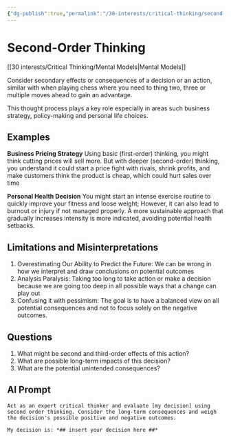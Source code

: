 ```yaml
---
{"dg-publish":true,"permalink":"/30-interests/critical-thinking/second-order-thinking/"}
---
```


# Second-Order Thinking
[[30 interests/Critical Thinking/Mental Models\|Mental Models]]


Consider secondary effects or consequences of a decision or an action, similar with when playing chess where you need to thing two, three or multiple moves ahead to gain an advantage.

This thought process plays a key role especially in areas such business strategy, policy-making and personal life choices.


## Examples

**Business Pricing Strategy**
Using basic (first-order) thinking, you might think cutting prices will sell more. But with deeper (second-order) thinking, you understand it could start a price fight with rivals, shrink profits, and make customers think the product is cheap, which could hurt sales over time

**Personal Health Decision**
You might start an intense exercise routine to quickly improve your fitness and loose weight; However, it can also lead to burnout or injury if not managed properly. A more sustainable approach that gradually increases intensity is more indicated, avoiding potential health setbacks.

## Limitations and Misinterpretations
1. Overestimating Our Ability to Predict the Future: We can be wrong in how we interpret and draw conclusions on potential outcomes
2. Analysis Paralysis: Taking too long to take action or make a decision because we are going too deep in all possible ways that a change can play out
3. Confusing it with pessimism: The goal is to have a balanced view on all potential consequences and not to focus solely on the negative outcomes.

## Questions
1. What might be second and third-order effects of this action?
2. What are possible long-term impacts of this decision?
3. What are the potential unintended consequences?

## AI Prompt


```ad-note
Act as an expert critical thinker and evaluate [my decision] using second order thinking. Consider the long-term consequences and weigh the decision's possible positive and negative outcomes.

My decision is: *## insert your decision here ##*

```
